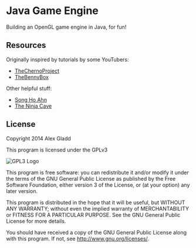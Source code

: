 # Java Game Engine

Building an OpenGL game engine in Java, for fun!

## Resources

Originally inspired by tutorials by some YouTubers:
* [TheChernoProject](https://www.youtube.com/user/TheChernoProject)
* [TheBennyBox](https://www.youtube.com/user/thebennybox)

Other helpful stuff:
* [Song Ho Ahn](http://www.songho.ca/opengl/)
* [The Ninja Cave](http://ninjacave.com/tutorials)

## License

Copyright 2014 Alex Gladd

This program is licensed under the GPLv3

![GPL3 Logo](http://www.gnu.org/graphics/gplv3-127x51.png)

This program is free software: you can redistribute it and/or modify
it under the terms of the GNU General Public License as published by
the Free Software Foundation, either version 3 of the License, or
(at your option) any later version.

This program is distributed in the hope that it will be useful,
but WITHOUT ANY WARRANTY; without even the implied warranty of
MERCHANTABILITY or FITNESS FOR A PARTICULAR PURPOSE.  See the
GNU General Public License for more details.

You should have received a copy of the GNU General Public License
along with this program.  If not, see <http://www.gnu.org/licenses/>.


